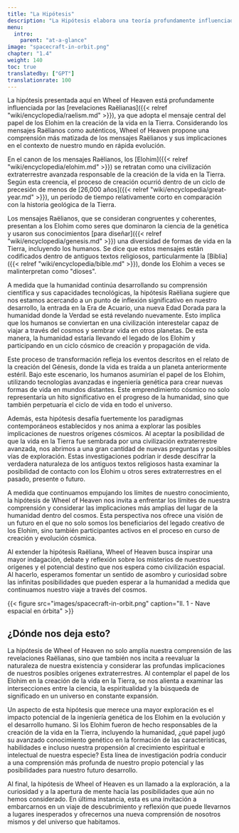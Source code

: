 ```yaml
---
title: "La Hipótesis"
description: "La Hipótesis elabora una teoría profundamente influenciada por las revelaciones raelianas. Explora la idea de que una civilización extraterrestre avanzada, conocida como los Elohim, jugó un papel crucial en la creación de la vida en la Tierra. El sitio propone una interpretación matizada de estos mensajes raelianos, considerándolos en el contexto de nuestro mundo en evolución. Esta hipótesis forma la columna vertebral de la narrativa del sitio y sustenta su exploración de los orígenes y el lugar de la humanidad en el universo."
menu:
  intro:
    parent: "at-a-glance"
image: "spacecraft-in-orbit.png"
chapter: "1.4"
weight: 140
toc: true
translatedby: ["GPT"]
translationrate: 100
---
```


La hipótesis presentada aquí en Wheel of Heaven está profundamente influenciada por las [revelaciones Raëlianas]({{< relref "wiki/encyclopedia/raelism.md" >}}), ya que adopta el mensaje central del papel de los Elohim en la creación de la vida en la Tierra. Considerando los mensajes Raëlianos como auténticos, Wheel of Heaven propone una comprensión más matizada de los mensajes Raëlianos y sus implicaciones en el contexto de nuestro mundo en rápida evolución.

En el canon de los mensajes Raëlianos, los [Elohim]({{< relref "wiki/encyclopedia/elohim.md" >}}) se retratan como una civilización extraterrestre avanzada responsable de la creación de la vida en la Tierra. Según esta creencia, el proceso de creación ocurrió dentro de un ciclo de precesión de menos de [26,000 años]({{< relref "wiki/encyclopedia/great-year.md" >}}), un período de tiempo relativamente corto en comparación con la historia geológica de la Tierra.

Los mensajes Raëlianos, que se consideran congruentes y coherentes, presentan a los Elohim como seres que dominaron la ciencia de la genética y usaron sus conocimientos [para diseñar]({{< relref "wiki/encyclopedia/genesis.md" >}}) una diversidad de formas de vida en la Tierra, incluyendo los humanos. Se dice que estos mensajes están codificados dentro de antiguos textos religiosos, particularmente la [Biblia]({{< relref "wiki/encyclopedia/bible.md" >}}), donde los Elohim a veces se malinterpretan como "dioses".

A medida que la humanidad continúa desarrollando su comprensión científica y sus capacidades tecnológicas, la hipótesis Raëliana sugiere que nos estamos acercando a un punto de inflexión significativo en nuestro desarrollo, la entrada en la Era de Acuario, una nueva Edad Dorada para la humanidad donde la Verdad se está revelando nuevamente. Esto implica que los humanos se conviertan en una civilización interestelar capaz de viajar a través del cosmos y sembrar vida en otros planetas. De esta manera, la humanidad estaría llevando el legado de los Elohim y participando en un ciclo cósmico de creación y propagación de vida.

Este proceso de transformación refleja los eventos descritos en el relato de la creación del Génesis, donde la vida es traída a un planeta anteriormente estéril. Bajo este escenario, los humanos asumirían el papel de los Elohim, utilizando tecnologías avanzadas e ingeniería genética para crear nuevas formas de vida en mundos distantes. Este emprendimiento cósmico no solo representaría un hito significativo en el progreso de la humanidad, sino que también perpetuaría el ciclo de vida en todo el universo.

Además, esta hipótesis desafía fuertemente los paradigmas contemporáneos establecidos y nos anima a explorar las posibles implicaciones de nuestros orígenes cósmicos. Al aceptar la posibilidad de que la vida en la Tierra fue sembrada por una civilización extraterrestre avanzada, nos abrimos a una gran cantidad de nuevas preguntas y posibles vías de exploración. Estas investigaciones podrían ir desde descifrar la verdadera naturaleza de los antiguos textos religiosos hasta examinar la posibilidad de contacto con los Elohim u otros seres extraterrestres en el pasado, presente o futuro.

A medida que continuamos empujando los límites de nuestro conocimiento, la hipótesis de Wheel of Heaven nos invita a enfrentar los límites de nuestra comprensión y considerar las implicaciones más amplias del lugar de la humanidad dentro del cosmos. Esta perspectiva nos ofrece una visión de un futuro en el que no solo somos los beneficiarios del legado creativo de los Elohim, sino también participantes activos en el proceso en curso de creación y evolución cósmica.

Al extender la hipótesis Raëliana, Wheel of Heaven busca inspirar una mayor indagación, debate y reflexión sobre los misterios de nuestros orígenes y el potencial destino que nos espera como civilización espacial. Al hacerlo, esperamos fomentar un sentido de asombro y curiosidad sobre las infinitas posibilidades que pueden esperar a la humanidad a medida que continuamos nuestro viaje a través del cosmos.

{{< figure src="images/spacecraft-in-orbit.png" caption="Il. 1 - Nave espacial en órbita" >}}

## ¿Dónde nos deja esto?

La hipótesis de Wheel of Heaven no solo amplía nuestra comprensión de las revelaciones Raëlianas, sino que también nos incita a reevaluar la naturaleza de nuestra existencia y considerar las profundas implicaciones de nuestros posibles orígenes extraterrestres. Al contemplar el papel de los Elohim en la creación de la vida en la Tierra, se nos alienta a examinar las intersecciones entre la ciencia, la espiritualidad y la búsqueda de significado en un universo en constante expansión.

Un aspecto de esta hipótesis que merece una mayor exploración es el impacto potencial de la ingeniería genética de los Elohim en la evolución y el desarrollo humano. Si los Elohim fueron de hecho responsables de la creación de la vida en la Tierra, incluyendo la humanidad, ¿qué papel jugó su avanzado conocimiento genético en la formación de las características, habilidades e incluso nuestra propensión al crecimiento espiritual e intelectual de nuestra especie? Esta línea de investigación podría conducir a una comprensión más profunda de nuestro propio potencial y las posibilidades para nuestro futuro desarrollo.

Al final, la hipótesis de Wheel of Heaven es un llamado a la exploración, a la curiosidad y a la apertura de mente hacia las posibilidades que aún no hemos considerado. En última instancia, esta es una invitación a embarcarnos en un viaje de descubrimiento y reflexión que puede llevarnos a lugares inesperados y ofrecernos una nueva comprensión de nosotros mismos y del universo que habitamos.
